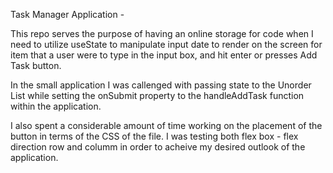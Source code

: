 Task Manager Application - 

This repo serves the purpose of having an online storage for code when I need to utilize useState to manipulate input date to render on the screen for item that a user were to type in the input box, and hit enter or presses Add Task button. 

In the small application I was callenged with passing state to the Unorder List while setting the onSubmit property to the handleAddTask function within the application. 

I also spent a considerable amount of time working on the placement of the button in terms of the CSS of the file. I was testing both flex box - flex direction row and columm in order to acheive my desired outlook of the application. 

